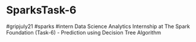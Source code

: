 # SparksTask-6

#gripjuly21 #sparks #intern
Data Science Analytics Internship at The Spark Foundation (Task-6) - Prediction using Decision Tree Algorithm
